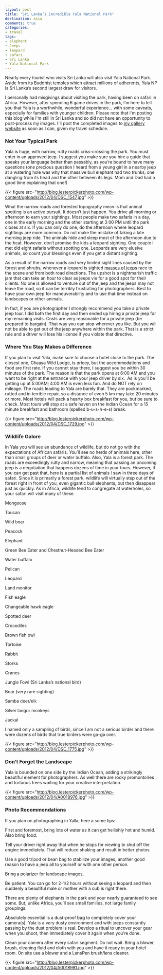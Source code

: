 ```yaml
---
layout: post
title: "Sri Lanka’s Incredible Yala National Park"
destination: asia
comments: true
categories:
- travel
tags:
- elephant
- Jeeps
- leopard
- safari
- Sri Lanka
- Yala National Park
---
```

Nearly every tourist who visits Sri Lanka will also visit Yala National Park. Aside from its Buddhist temples which attract millions of adherents, Yala NP is Sri Lanka’s second largest draw for visitors.

I personally had misgivings about visiting the park, having been on safari in Africa. However, after spending 6 game drives in the park, I’m here to tell you that Yala is a worthwhile, wonderful experience… with some caveats, especially for families with younger children. Please note that I'm posting this blog while I'm still in Sri Lanka and so did not have an opportunity to post-process my images. I'll post the completed images to <a href="http://www.lesterpickerphoto.com">my gallery website</a> as soon as I can, given my travel schedule.

<h3>Not Your Typical Park</h3>
Yala is huge, with narrow, rutty roads criss-crossing the park. You must enter in an approved jeep. I suggest you make sure you hire a guide that speaks your language better than passably, as you’re bound to have many questions (one precious question I heard from a young girl in a nearby jeep at a watering hole was why that massive bull elephant had two trunks; one dangling from its head and the other between its legs. Mom and Dad had a good time explaining that one!).

{{< figure src="http://blog.lesterpickerphoto.com/wp-content/uploads/2012/04/DSC_1547.jpg" >}}

What the narrow roads and forested topography mean is that animal spotting is an active pursuit. It doesn’t just happen. You drive all morning or afternoon to earn your sightings. Most people make two safaris in a day, one in the early morning and the other starting at 3:00 PM until the park closes at six. If you can only do one, do the afternoon where leopard sightings are more common. Do not make the mistake of taking a late morning jeep ride. The animals hide and sleep most of the afternoon due to the heat. However, don’t promise the kids a leopard sighting. One couple I met did eight safaris without spotting one. Leopards are very elusive animals, so count your blessings even if you get a distant sighting.

As a result of the narrow roads and very limited sight lines caused by the forest and shrubs, whenever a leopard is sighted <a href="http://youtu.be/YOKjFdAnd04">masses of jeeps</a> race to the scene and from both road directions. The upshot is a nightmarish traffic jam that can take an hour to clear as jeeps vie for a good spot for their clients. No one is allowed to venture out of the jeep and the jeeps may not leave the road, so it can be terribly frustrating for photographers. Best to have your own jeep for maneuverability and to use that time instead on landscapes or other animals.

In fact, if you are photographer I strongly recommend you take a private jeep tour. I did both the first day and then ended up hiring a private jeep for my remaining visits. Costs are very reasonable for a private jeep (be prepared to bargain). That way you can stop wherever you like. But you will not be able to get out of the jeep anywhere within the park. That is a strict rule and a driver will lose his license if you violate that directive.

<h3>Where You Stay Makes a Difference</h3>
If you plan to visit Yala, make sure to choose a hotel close to the park. The closest one, Chaaya Wild Lodge, is pricey, but the accommodations and food are first rate. If you cannot stay there, I suggest you be within 30 minutes of the park. The reason is that the park opens at 6:00 AM and you want to be right at the entrance with your jeep driver by six.  As is you’ll be getting up at 5:00AM; 4:00 AM is even less fun. And do NOT rely on mileage. The roads leading to Yala are barely that. They are pockmarked, rutted and in terrible repair, so a distance of even 5 km may take 20 minutes or more. Most hotels will pack a hearty box breakfast for you, but be sure to check. Most tours will stop at a safe haven on the Indian Ocean for a 15 minute breakfast and bathroom (spelled b-u-s-h-e-s) break.

{{< figure src="http://blog.lesterpickerphoto.com/wp-content/uploads/2012/04/DSC_1729.jpg" >}}

<h3>Wildlife Galore</h3>
In Yala you will see an abundance of wildlife, but do not go with the expectations of African safaris. You’ll see no herds of animals here, other than small groups of deer or water buffalo. Also, Yala is a forest park. The roads are exceedingly rutty and narrow, meaning that passing an oncoming jeep is a negotiation that happens dozens of time in your tours. However, if you can get past that, here is a partial list of animals I saw in three days of safari. Since it is primarily a forest park, wildlife will virtually step out of the forest right in front of you, even gigantic bull elephants, but then disappear just as quickly. As in Africa, wildlife tend to congregate at waterholes, so your safari will visit many of these.

Mongoose

Toucan

Wild boar

Peacock

Elephant

Green Bee Eater and Chestnut-Headed Bee Eater

Water buffalo

Pelican

Leopard

Land monitor

Fish eagle

Changeable hawk eagle

Spotted deer

Crocodiles

Brown fish owl

Tortoise

Rabbit

Storks

Cranes

Jungle Fowl (Sri Lanka’s national bird)

Bear (very rare sighting)

Samba deer/elk

Silver langur monkeys

Jackal

I named only a sampling of birds, since I am not a serious birder and there were dozens of birds that true birders were ga-ga over.

{{< figure src="http://blog.lesterpickerphoto.com/wp-content/uploads/2012/04/DSC_1775.jpg" >}}

<h3>Don’t Forget the Landscape</h3>
Yala is bounded on one side by the Indian Ocean, adding a strikingly beautiful element for photographers. As well there are rocky promontories and tortuous trees waiting for your creative interpretation.

{{< figure src="http://blog.lesterpickerphoto.com/wp-content/uploads/2012/04/A0018976.jpg" >}}

<h3>Photo Recommendations</h3>
If you plan on photographing in Yalla, here a some tips:

First and foremost, bring lots of water as it can get hellishly hot and humid. Also bring food.

Tell your driver right away that when he stops for viewing to shut off the engine immediately. That will reduce shaking and result in better photos.

Use a good tripod or bean bag to stabilize your images, another good reason to have a jeep all to yourself or with one other person.

Bring a polarizer for landscape images.

Be patient. You can go for 2-1/2 hours without seeing a leopard and then suddenly a beautiful male or mother with a cub is right there.

There are plenty of elephants in the park and your nearly guaranteed to see some. But, unlike Africa, you’ll see small families, not large family groupings.

Absolutely essential is a dust-proof bag to completely cover your camera(s). Yala is a very dusty environment and with jeeps constantly passing by the dust problem is real. Develop a ritual to uncover your gear when you shoot, then immediately cover it again when you’re done.

Clean your camera after every safari segment. Do not wait. Bring a blower, brush, cleaning fluid and cloth with you and have it ready in your hotel room. On site use a blower and a LensPen brush/lens cleaner.

{{< figure src="http://blog.lesterpickerphoto.com/wp-content/uploads/2012/04/A0018981.jpg" >}}